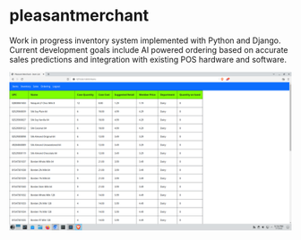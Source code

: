 # pleasantmerchant
Work in progress inventory system implemented with Python and Django. Current development goals include AI powered ordering based on accurate sales predictions and integration with existing POS hardware and software.

![alt screenshot](https://github.com/pillager86/pleasantmerchant/blob/main/screenshot1.png?raw=true)
